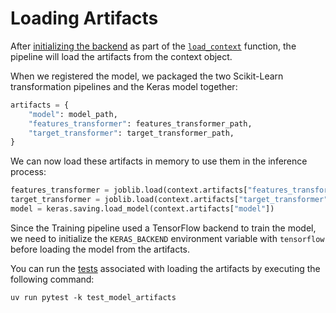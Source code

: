 # Loading Artifacts

After [initializing the backend](.guide/inference-pipeline/initializing-backend.md) as part of the [`load_context`](https://mlflow.org/docs/latest/python_api/mlflow.pyfunc.html#mlflow.pyfunc.PythonModel.load_context) function, the pipeline will load the artifacts from the context object.

When we registered the model, we packaged the two Scikit-Learn transformation pipelines and the Keras model together:

```python 
artifacts = {
    "model": model_path,
    "features_transformer": features_transformer_path,
    "target_transformer": target_transformer_path,
}
```

We can now load these artifacts in memory to use them in the inference process:

```python 
features_transformer = joblib.load(context.artifacts["features_transformer"])
target_transformer = joblib.load(context.artifacts["target_transformer"])
model = keras.saving.load_model(context.artifacts["model"])
```

Since the Training pipeline used a TensorFlow backend to train the model, we need to initialize the `KERAS_BACKEND` environment variable with `tensorflow` before loading the model from the artifacts.

You can run the [tests](tests/model/test_model_artifacts.py) associated with loading the artifacts by executing the following command:

```shell
uv run pytest -k test_model_artifacts
```
